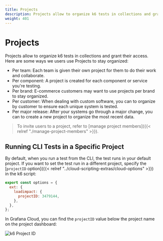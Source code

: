 ```yaml
---
title: Projects
description: Projects allow to organize k6 tests in collections and grant their access.
weight: 401
---
```


# Projects

Projects allow to organize k6 tests in collections and grant their access. Here are some ways we users use Projects to stay organized:

- Per team: Each team is given their own project for them to do their work and collaborate.
- Per component: A project is created for each component or service you're testing.
- Per brand: E-commerce customers may want to use projects per brand to stay organized.
- Per customer: When dealing with custom software, you can to organize by customer to ensure each unique system is tested.
- Per major release: After your systems go through a major change, you can to create a new project to organize the most recent data.

> To invite users to a project, refer to [manage project members]({{< relref "./manage-project-members" >}}).


## Running CLI Tests in a Specific Project

By default, when you run a test from the CLI, the test runs in your default project. If you want to set the test run in a different project, specify the [`projectID` option]({{< relref "../cloud-scripting-extras/cloud-options" >}}) in the k6 script:

```javascript
export const options = {
  ext: {
    loadimpact: {
      projectID: 3479144,
    },
  },
};
```

In Grafana Cloud, you can find the `projectID` value below the project name on the project dashboard:

![k6 Project ID](/media/docs/k6/screenshoot-grafana-cloud-k6-project-id.png)


